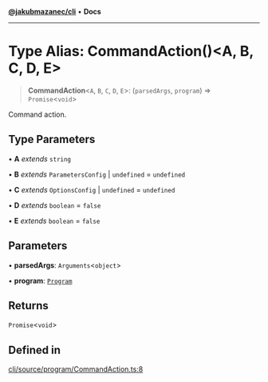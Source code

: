 [**@jakubmazanec/cli**](../README.md) • **Docs**

---

# Type Alias: CommandAction()\<A, B, C, D, E\>

> **CommandAction**\<`A`, `B`, `C`, `D`, `E`\>: (`parsedArgs`, `program`) => `Promise`\<`void`\>

Command action.

## Type Parameters

• **A** _extends_ `string`

• **B** _extends_ `ParametersConfig` \| `undefined` = `undefined`

• **C** _extends_ `OptionsConfig` \| `undefined` = `undefined`

• **D** _extends_ `boolean` = `false`

• **E** _extends_ `boolean` = `false`

## Parameters

• **parsedArgs**: `Arguments`\<`object`\>

• **program**: [`Program`](../classes/Program.md)

## Returns

`Promise`\<`void`\>

## Defined in

[cli/source/program/CommandAction.ts:8](https://github.com/jakubmazanec/tools/blob/39892a8d22e72fc5aa2b2aedf9320ac8bb26fd5d/packages/cli/source/program/CommandAction.ts#L8)
